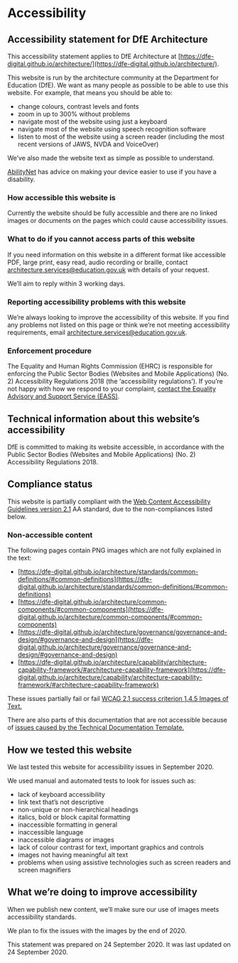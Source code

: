# Accessibility

## Accessibility statement for DfE Architecture

This accessibility statement applies to DfE Architecture at [https://dfe-digital.github.io/architecture/](https://dfe-digital.github.io/architecture/).

This website is run by the architecture community at the Department for Education (DfE). We want as many people as possible to be able to use this website. For example, that means you should be able to:

+ change colours, contrast levels and fonts
+ zoom in up to 300% without problems
+ navigate most of the website using just a keyboard
+ navigate most of the website using speech recognition software
+ listen to most of the website using a screen reader (including the most recent versions of JAWS, NVDA and VoiceOver)

We’ve also made the website text as simple as possible to understand.

[AbilityNet](https://mcmw.abilitynet.org.uk/) has advice on making your device easier to use if you have a disability.

### How accessible this website is

Currently the website should be fully accessible and there are no linked images or documents on the pages which could cause accessibility issues.

### What to do if you cannot access parts of this website

If you need information on this website in a different format like accessible PDF, large print, easy read, audio recording or braille, contact [architecture.services@education.gov.uk](mailto:architecture.services@education.gov.uk) with details of your request.

We’ll aim to reply within 3 working days.

### Reporting accessibility problems with this website

We’re always looking to improve the accessibility of this website. If you find any problems not listed on this page or think we’re not meeting accessibility requirements, email [architecture.services@education.gov.uk](mailto:architecture.services@education.gov.uk).

### Enforcement procedure

The Equality and Human Rights Commission (EHRC) is responsible for enforcing the Public Sector Bodies (Websites and Mobile Applications) (No. 2) Accessibility Regulations 2018 (the ‘accessibility regulations’). If you’re not happy with how we respond to your complaint, [contact the Equality Advisory and Support Service (EASS)](https://www.equalityadvisoryservice.com/).

## Technical information about this website’s accessibility

DfE is committed to making its website accessible, in accordance with the Public Sector Bodies (Websites and Mobile Applications) (No. 2) Accessibility Regulations 2018.

## Compliance status

This website is partially compliant with the [Web Content Accessibility Guidelines version 2.1](https://www.w3.org/TR/WCAG21/) AA standard, due to the non-compliances listed below.

### Non-accessible content

The following pages contain PNG images which are not fully explained in the text:

- [https://dfe-digital.github.io/architecture/standards/common-definitions/#common-definitions](https://dfe-digital.github.io/architecture/standards/common-definitions/#common-definitions)
- [https://dfe-digital.github.io/architecture/common-components/#common-components](https://dfe-digital.github.io/architecture/common-components/#common-components)
- [https://dfe-digital.github.io/architecture/governance/governance-and-design/#governance-and-design](https://dfe-digital.github.io/architecture/governance/governance-and-design/#governance-and-design)
- [https://dfe-digital.github.io/architecture/capability/architecture-capability-framework/#architecture-capability-framework](https://dfe-digital.github.io/architecture/capability/architecture-capability-framework/#architecture-capability-framework)

These issues partially fail or fail [WCAG 2.1 success criterion 1.4.5 Images of Text.](https://www.w3.org/TR/2008/WD-UNDERSTANDING-WCAG20-20081103/visual-audio-contrast-text-presentation.html)

There are also parts of this documentation that are not accessible because of [issues caused by the Technical Documentation Template.](https://tdt-documentation.london.cloudapps.digital/accessibility/#using-the-technical-documentation-template-for-your-own-documentation)

## How we tested this website

We last tested this website for accessibility issues in September 2020.

We used manual and automated tests to look for issues such as:

- lack of keyboard accessibility
- link text that’s not descriptive
- non-unique or non-hierarchical headings
- italics, bold or block capital formatting
- inaccessible formatting in general
- inaccessible language
- inaccessible diagrams or images
- lack of colour contrast for text, important graphics and controls
- images not having meaningful alt text
- problems when using assistive technologies such as screen readers and screen magnifiers

## What we’re doing to improve accessibility

When we publish new content, we’ll make sure our use of images meets accessibility standards.

We plan to fix the issues with the images by the end of 2020.

This statement was prepared on 24 September 2020. It was last updated on 24 September 2020.